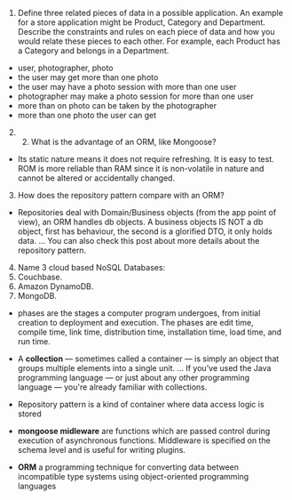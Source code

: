 1. Define three related pieces of data in a possible application. An example for a store application might be Product, Category and Department. Describe the constraints and rules on each piece of data and how you would relate these pieces to each other. For example, each Product has a Category and belongs in a Department.
- user, photographer, photo
- the user may get more than one photo
- the user may have a photo session with more than one user
- photographer may make a photo session for more than one user
- more than on photo can be taken by the photographer
- more than one photo the user can get



2. 2. What is the advantage of an ORM, like Mongoose?
- Its static nature means it does not require refreshing. It is easy to test. ROM is more reliable than RAM since it is non-volatile in nature and cannot be altered or accidentally changed.

3. How does the repository pattern compare with an ORM?
- Repositories deal with Domain/Business objects (from the app point of view), an ORM handles db objects. A business objects IS NOT a db object, first has behaviour, the second is a glorified DTO, it only holds data. ... You can also check this post about more details about the repository pattern.

4. Name 3 cloud based NoSQL Databases: 
1. Couchbase.
2. Amazon DynamoDB.
3. MongoDB.


 * phases are the stages a computer program undergoes, from initial creation to deployment and execution. The phases are edit time, compile time, link time, distribution time, installation time, load time, and run time.

 * A **collection** — sometimes called a container — is simply an object that groups multiple elements into a single unit. ... If you've used the Java programming language — or just about any other programming language — you're already familiar with collections.

 *  Repository pattern is a kind of container where data access logic is stored

 * **mongoose midleware** are functions which are passed control during execution of asynchronous functions. Middleware is specified on the schema level and is useful for writing plugins.

 * **ORM** a programming technique for converting data between incompatible type systems using object-oriented programming languages

